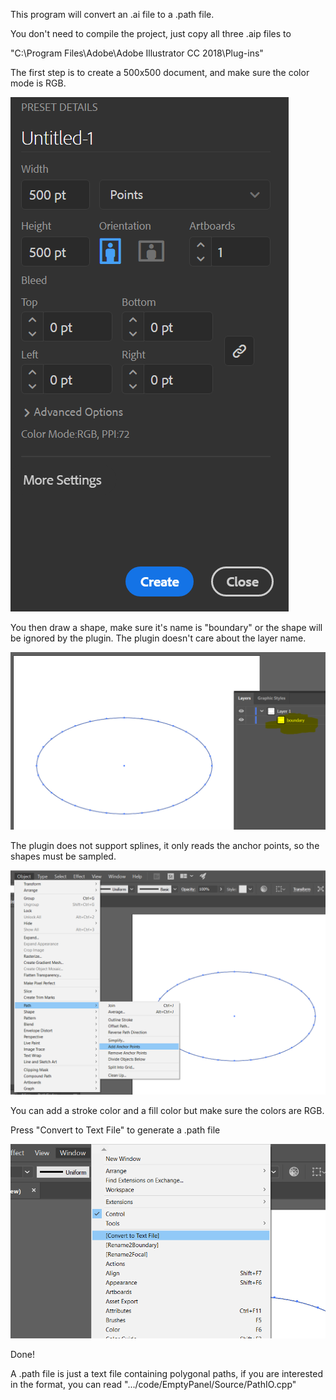 This program will convert an .ai file to a .path file.


You don't need to compile the project, just copy all three .aip files to 

"C:\Program Files\Adobe\Adobe Illustrator CC 2018\Plug-ins\"


The first step is to create a 500x500 document, and make sure the color mode is RGB.

![Screenshot 0](https://github.com/azer89/IllustratorPathConverter/blob/master/screenshot0.PNG)

You then draw a shape, make sure it's name is "boundary" or the shape will be ignored by the plugin.
The plugin doesn't care about the layer name.

![Screenshot 1](https://github.com/azer89/IllustratorPathConverter/blob/master/screenshot1.PNG)

The plugin does not support splines, it only reads the anchor points, so the shapes must be sampled.

![Screenshot 2](https://github.com/azer89/IllustratorPathConverter/blob/master/screenshot2.png)

You can add a stroke color and a fill color but make sure the colors are RGB.

Press "Convert to Text File" to generate a .path file

![Screenshot 3](https://github.com/azer89/IllustratorPathConverter/blob/master/screenshot3.png)

Done!

A .path file is just a text file containing polygonal paths, if you are interested in the format, you can read 
".../code/EmptyPanel/Source/PathIO.cpp"
